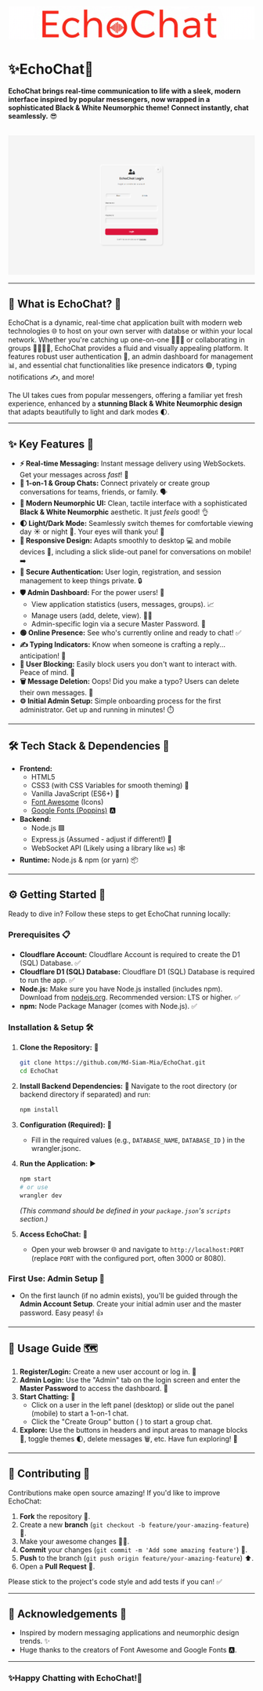 <img src="assets/Banner.png" alt="EchoChat Banner"></img>

# ✨EchoChat🌟

**EchoChat brings real-time communication to life with a sleek, modern interface inspired by popular messengers, now wrapped in a sophisticated Black & White Neumorphic theme! Connect instantly, chat seamlessly.** 😎

<br/>
<img src="assets/WebUI.png" alt="EchoChat UI"></img>

---

## 🚀 What is EchoChat? 🤔

EchoChat is a dynamic, real-time chat application built with modern web technologies 🌐 to host on your own server with databse or within your local network. Whether you're catching up one-on-one 🧑‍🤝‍🧑 or collaborating in groups 👨‍👩‍👧‍👦, EchoChat provides a fluid and visually appealing platform. It features robust user authentication 🔑, an admin dashboard for management 📊, and essential chat functionalities like presence indicators 🟢, typing notifications ✍️, and more!

The UI takes cues from popular messengers, offering a familiar yet fresh experience, enhanced by a **stunning Black & White Neumorphic design** that adapts beautifully to light and dark modes 🌓.

---

## ✨ Key Features 🌟

*   **⚡ Real-time Messaging:** Instant message delivery using WebSockets. Get your messages across *fast*! 💨
*   **👥 1-on-1 & Group Chats:** Connect privately or create group conversations for teams, friends, or family. 🗣️
*   **🎨 Modern Neumorphic UI:** Clean, tactile interface with a sophisticated **Black & White Neumorphic** aesthetic. It just *feels* good! 👌
*   **🌓 Light/Dark Mode:** Seamlessly switch themes for comfortable viewing day ☀️ or night 🌙. Your eyes will thank you! 🙏
*   **📱 Responsive Design:** Adapts smoothly to desktop 💻 and mobile devices 📱, including a slick slide-out panel for conversations on mobile! ➡️
*   **🔐 Secure Authentication:** User login, registration, and session management to keep things private. 🔒
*   **🛡️ Admin Dashboard:** For the power users! 💪
    *   View application statistics (users, messages, groups). 📈
    *   Manage users (add, delete, view). 🧑‍💼
    *   Admin-specific login via a secure Master Password. 🤫
*   **🟢 Online Presence:** See who's currently online and ready to chat! ✅
*   **✍️ Typing Indicators:** Know when someone is crafting a reply... anticipation! 👀
*   **🚫 User Blocking:** Easily block users you don't want to interact with. Peace of mind. 🧘
*   **🗑️ Message Deletion:** Oops! Did you make a typo? Users can delete their own messages. 🤫
*   **⚙️ Initial Admin Setup:** Simple onboarding process for the first administrator. Get up and running in minutes! ⏱️

---

## 🛠️ Tech Stack & Dependencies 🧱

*   **Frontend:**
    *   HTML5
    *   CSS3 (with CSS Variables for smooth theming) 💅
    *   Vanilla JavaScript (ES6+) 🍦
    *   [Font Awesome](https://fontawesome.com/) (Icons) <i class="fa-solid fa-icons"></i>
    *   [Google Fonts (Poppins)](https://fonts.google.com/specimen/Poppins) 🅰️
*   **Backend:**
    *   Node.js 🟩
    *   Express.js (Assumed - adjust if different!) 🚀
    *   WebSocket API (Likely using a library like `ws`) 🕸️
*   **Runtime:** Node.js & npm (or yarn) 📦

---

## ⚙️ Getting Started 🏁

Ready to dive in? Follow these steps to get EchoChat running locally:

### Prerequisites 📋

*   **Cloudflare Account:** Cloudflare Account is required to create the D1 (SQL) Database. ✅
*   **Cloudflare D1 (SQL) Database:** Cloudflare D1 (SQL) Database is required to run the app. ✅
*   **Node.js:** Make sure you have Node.js installed (includes npm). Download from [nodejs.org](https://nodejs.org/). Recommended version: LTS or higher. ✅
*   **npm:** Node Package Manager (comes with Node.js). ✅

### Installation & Setup 🛠️

1.  **Clone the Repository:** 📂
    ```bash
    git clone https://github.com/Md-Siam-Mia/EchoChat.git
    cd EchoChat
    ```

2.  **Install Backend Dependencies:** 🧩
    Navigate to the root directory (or backend directory if separated) and run:
    ```bash
    npm install
    ```

3.  **Configuration (Required):** 📝
    *   Fill in the required values (e.g., `DATABASE_NAME`, `DATABASE_ID` ) in the wrangler.jsonc.

4.  **Run the Application:** ▶️
    ```bash
    npm start
    # or use 
    wrangler dev
    ```
    *(This command should be defined in your `package.json`'s `scripts` section.)*

5.  **Access EchoChat:** 🎉
    *   Open your web browser 🌐 and navigate to `http://localhost:PORT` (replace `PORT` with the configured port, often 3000 or 8080).

### First Use: Admin Setup 👑

*   On the first launch (if no admin exists), you'll be guided through the **Admin Account Setup**. Create your initial admin user and the master password. Easy peasy! 👍

---

## 🚀 Usage Guide 🗺️

1.  **Register/Login:** Create a new user account or log in. 🚪
2.  **Admin Login:** Use the "Admin" tab on the login screen and enter the **Master Password** to access the dashboard. 🔑
3.  **Start Chatting:** 💬
    *   Click on a user in the left panel (desktop) or slide out the panel (mobile) to start a 1-on-1 chat.
    *   Click the "Create Group" button ( <i class="fa-solid fa-users"></i> ) to start a group chat.
4.  **Explore:** Use the buttons in headers and input areas to manage blocks 🚫, toggle themes 🌓, delete messages 🗑️, etc. Have fun exploring! 🥳

---

## 🤝 Contributing 🙌

Contributions make open source amazing! If you'd like to improve EchoChat:

1.  **Fork** the repository 🍴.
2.  Create a new **branch** (`git checkout -b feature/your-amazing-feature`) 🌱.
3.  Make your awesome changes 👨‍💻.
4.  **Commit** your changes (`git commit -m 'Add some amazing feature'`) 💾.
5.  **Push** to the branch (`git push origin feature/your-amazing-feature`) ⬆️.
6.  Open a **Pull Request** 🙏.

Please stick to the project's code style and add tests if you can! ✅

---

## 🙏 Acknowledgements 🎉

*   Inspired by modern messaging applications and neumorphic design trends. ✨
*   Huge thanks to the creators of Font Awesome <i class="fa-brands fa-font-awesome"></i> and Google Fonts 🅰️.

---

### ✨Happy Chatting with EchoChat!🚀
